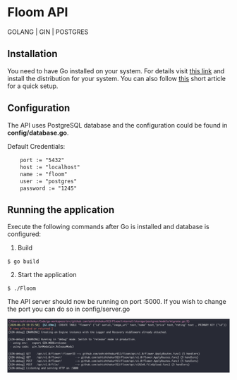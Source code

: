 # Floom API

GOLANG | GIN | POSTGRES

## Installation

You need to have Go installed on your system. For details visit [this link](https://golang.org/doc/install) and install the distribution for your system. You can also follow [this](https://www.linode.com/docs/development/go/install-go-on-ubuntu/) short article for a quick setup.

## Configuration

The API uses PostgreSQL database and the configuration could be found in **config/database.go**.

Default Credentials:
```
	port := "5432"
	host := "localhost"
	name := "floom"
	user := "postgres"
	password := "1245"
```

## Running the application

Execute the following commands after Go is installed and database is configured:

1. Build
```
$ go build
```

2. Start the application
```
$ ./Floom
```
The API server should now be running on port :5000. If you wish to change the port you can do so in config/server.go


![API server](/server.png "API server")

